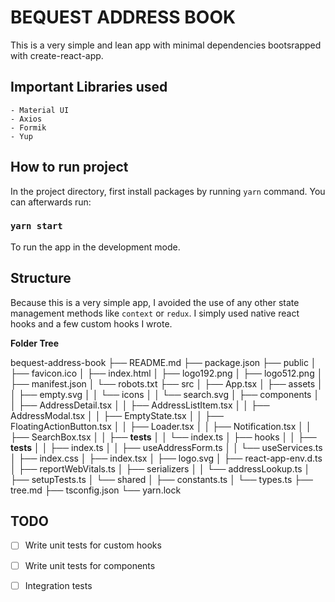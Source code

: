 # BEQUEST ADDRESS BOOK

This is a very simple and lean app with minimal dependencies bootsrapped with create-react-app.

## Important Libraries used 
    - Material UI
    - Axios
    - Formik
    - Yup


## How to run project
In the project directory, first install packages by running `yarn` command. You can afterwards run:
### `yarn start`
To run the app in the development mode.

## Structure 
Because this is a very simple app, I avoided the use of any other state management methods like `context` or `redux`. I simply used native react hooks and a few custom hooks I wrote.

**Folder Tree**

bequest-address-book
├── README.md
├── package.json
├── public
│   ├── favicon.ico
│   ├── index.html
│   ├── logo192.png
│   ├── logo512.png
│   ├── manifest.json
│   └── robots.txt
├── src
│   ├── App.tsx
│   ├── assets
│   │   ├── empty.svg
│   │   └── icons
│   │       └── search.svg
│   ├── components
│   │   ├── AddressDetail.tsx
│   │   ├── AddressListItem.tsx
│   │   ├── AddressModal.tsx
│   │   ├── EmptyState.tsx
│   │   ├── FloatingActionButton.tsx
│   │   ├── Loader.tsx
│   │   ├── Notification.tsx
│   │   ├── SearchBox.tsx
│   │   ├── __tests__
│   │   └── index.ts
│   ├── hooks
│   │   ├── __tests__
│   │   ├── index.ts
│   │   ├── useAddressForm.ts
│   │   └── useServices.ts
│   ├── index.css
│   ├── index.tsx
│   ├── logo.svg
│   ├── react-app-env.d.ts
│   ├── reportWebVitals.ts
│   ├── serializers
│   │   └── addressLookup.ts
│   ├── setupTests.ts
│   └── shared
│       ├── constants.ts
│       └── types.ts
├── tree.md
├── tsconfig.json
└── yarn.lock


## TODO
- [ ] Write unit tests for custom hooks
- [ ] Write unit tests for components
- [ ] Integration tests





